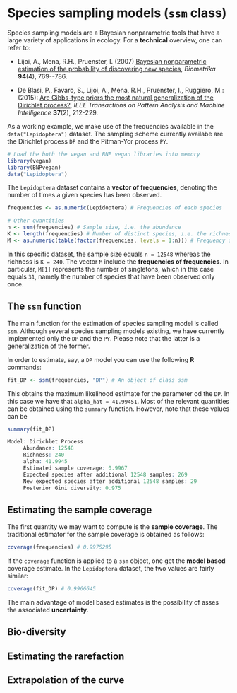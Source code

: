# Species sampling models (`ssm` class)

Species sampling models are a Bayesian nonparametric tools that have a large variety of applications in ecology. For a **technical** overview, one can refer to:

* Lijoi, A., Mena, R.H., Pruenster, I. (2007) [Bayesian nonparametric estimation of the probability of discovering new species](https://academic.oup.com/biomet/article-abstract/94/4/769/246082), *Biometrika* **94**(4), 769--786.

* De Blasi, P., Favaro, S., Lijoi, A., Mena, R.H., Pruenster, I., Ruggiero, M.: (2015): [Are Gibbs-type priors the most natural generalization of the Dirichlet process?](https://arxiv.org/abs/1503.00163), *IEEE Transactions on Pattern Analysis and Machine Intelligence* **37**(2), 212-229.

As a working example, we make use of the frequencies available in the `data("Lepidoptera")` dataset. The sampling scheme currently availabe are the Dirichlet process `DP` and the Pitman-Yor process `PY`.

```r 
# Load the both the vegan and BNP vegan libraries into memory
library(vegan) 
library(BNPvegan)
data("Lepidoptera")
```

The `Lepidoptera` dataset contains a **vector of frequencies**, denoting the number of times a given species has been observed.

```r 
frequencies <- as.numeric(Lepidoptera) # Frequencies of each species

# Other quantities
n <- sum(frequencies) # Sample size, i.e. the abundance
K <- length(frequencies) # Number of distinct species, i.e. the richness. 
M <- as.numeric(table(factor(frequencies, levels = 1:n))) # Frequency of frequencies
```

In this specific dataset, the sample size equals `n = 12548` whereas the richness is `K = 240`. The vector `M` include the **frequencies of frequencies**. In particular, `M[1]` represents the number of singletons, which in this case equals `31`, namely the number of species that have been observed only once. 

## The `ssm` function

The main function for the estimation of species sampling model is called `ssm`. Although several species sampling models existing, we have currently implemented only the `DP` and the `PY`. Please note that the latter is a generalization of the former. 

In order to estimate, say, a `DP` model you can use the following **R** commands:

```r
fit_DP <- ssm(frequencies, "DP") # An object of class ssm
```

This obtains the maximum likelihood estimate for the parameter od the `DP`. In this case we have that `alpha_hat = 41.99451`. Most of the relevant quantities can be obtained using the `summary` function. However, note that these values can be 

```r
summary(fit_DP)

Model: Dirichlet Process
	 Abundance: 12548
	 Richness: 240
	 alpha: 41.9945
	 Estimated sample coverage: 0.9967
	 Expected species after additional 12548 samples: 269
	 New expected species after additional 12548 samples: 29
	 Posterior Gini diversity: 0.975
```

## Estimating the sample coverage

The first quantity we may want to compute is the **sample coverage**. The traditional estimator for the sample coverage is obtained as follows:

```r
coverage(frequencies) # 0.9975295
```

If the `coverage` function is applied to a `ssm` object, one get the **model based** coverage estimate. In the `Lepidoptera` dataset, the two values are fairly similar:

```r
coverage(fit_DP) # 0.9966645
```

The main advantage of model based estimates is the possibility of asses the associated **uncertainty**. 


## Bio-diversity

## Estimating the rarefaction

## Extrapolation of the curve
